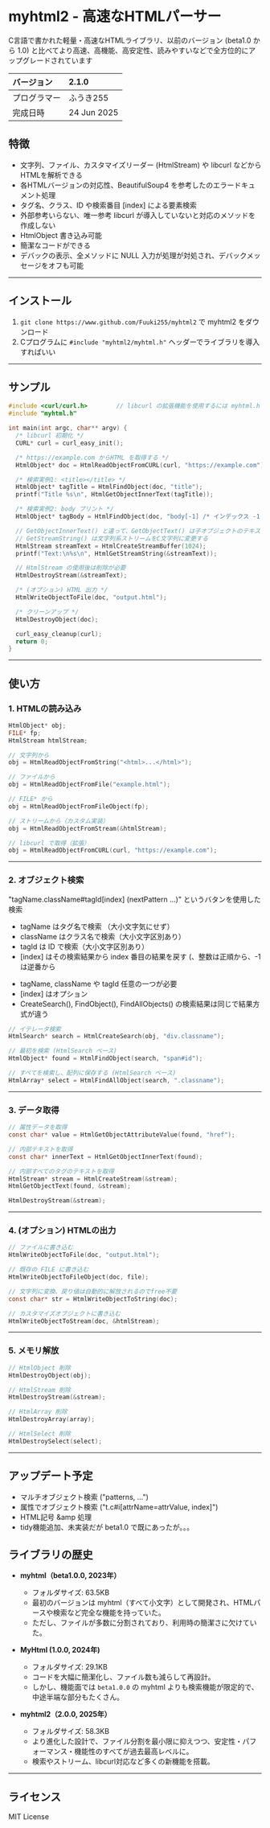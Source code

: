 # myhtml2 - 高速なHTMLパーサー

C言語で書かれた軽量・高速なHTMLライブラリ、以前のバージョン (beta1.0 から 1.0) と比べてより高速、高機能、高安定性、読みやすいなどで全方位的にアップグレードされています

| バージョン    | 2.1.0         |
|:-------------|:--------------|
| プログラマー  | ふうき255      |
| 完成日時      | 24 Jun 2025   |

## 特徴

- 文字列、ファイル、カスタマイズリーダー (HtmlStream) や libcurl などからHTMLを解析できる
- 各HTMLバージョンの対応性、BeautifulSoup4 を参考したのエラードキュメント処理
- タグ名、クラス、ID や検索番目 [index] による要素検索
- 外部参考いらない、唯一参考 libcurl が導入していないと対応のメソッドを作成しない
- HtmlObject 書き込み可能
- 簡潔なコードができる
- デバックの表示、全メソッドに NULL 入力が処理が対処され、デバックメッセージをオフも可能

---

## インストール

1. `git clone https://www.github.com/Fuuki255/myhtml2` で myhtml2 をダウンロード
2. Cプログラムに `#include "myhtml2/myhtml.h"` ヘッダーでライブラリを導入すればいい

---

## サンプル

```c
#include <curl/curl.h>        // libcurl の拡張機能を使用するには myhtml.h 前に定義する必要がある
#include "myhtml.h"

int main(int argc, char** argv) {
  /* libcurl 初期化 */
  CURL* curl = curl_easy_init();

  /* https://example.com からHTML を取得する */
  HtmlObject* doc = HtmlReadObjectFromCURL(curl, "https://example.com");

  /* 検索実例1: <title></title> */
  HtmlObject* tagTitle = HtmlFindObject(doc, "title");
  printf("Title %s\n", HtmlGetObjectInnerText(tagTitle));

  /* 検索実例2: body プリント */
  HtmlObject* tagBody = HtmlFindObject(doc, "body[-1] /* インデックス -1 に設定することで逆方向の検索ができます */);

  // GetObjectInnerText() と違って、GetObjectText() は子オブジェクトのテキストも含めたゲットなので新しいバッファが必要
  // GetStreamString() は文字列系ストリームをC文字列に変更する
  HtmlStream streamText = HtmlCreateStreamBuffer(1024);
  printf("Text:\n%s\n", HtmlGetStreamString(&streamText));

  // HtmlStream の使用後は削除が必要
  HtmlDestroyStream(&streamText);

  /* (オプション) HTML 出力 */
  HtmlWriteObjectToFile(doc, "output.html");

  /* クリーンアップ */
  HtmlDestroyObject(doc);

  curl_easy_cleanup(curl);
  return 0;
}
```

---

## 使い方

### 1. HTMLの読み込み

```c
HtmlObject* obj;
FILE* fp;
HtmlStream htmlStream;

// 文字列から
obj = HtmlReadObjectFromString("<html>...</html>");

// ファイルから
obj = HtmlReadObjectFromFile("example.html");

// FILE* から
obj = HtmlReadObjectFromFileObject(fp);

// ストリームから（カスタム実装）
obj = HtmlReadObjectFromStream(&htmlStream);

// libcurl で取得（拡張）
obj = HtmlReadObjectFromCURL(curl, "https://example.com");
```

---

### 2. オブジェクト検索

"tagName.className#tagId[index] (nextPattern ...)" というバタンを使用した検索

- tagName はタグ名で検索 （大小文字気にせず）
- className はクラス名で検索（大小文字区別あり）
- tagId は ID で検索（大小文字区別あり）
- [index] はその検索結果から index 番目の結果を戻す (、整数は正順から、-1 は逆番から

* tagName, className や tagId 任意の一つが必要
* [index] はオプション
* CreateSearch(), FindObject(), FindAllObjects() の検索結果は同じで結果方式が違う


```c
// イテレータ検索
HtmlSearch* search = HtmlCreateSearch(obj, "div.classname");

// 最初を検索 (HtmlSearch ベース)
HtmlObject* found = HtmlFindObject(search, "span#id");

// すべてを検索し、配列に保存する (HtmlSearch ベース)
HtmlArray* select = HtmlFindAllObject(search, ".classname");
```

---

### 3. データ取得

```c
// 属性データを取得
const char* value = HtmlGetObjectAttributeValue(found, "href");

// 内部テキストを取得
const char* innerText = HtmlGetObjectInnerText(found);

// 内部すべてのタグのテキストを取得
HtmlStream* stream = HtmlCreateStream(&stream);
HtmlGetObjectText(found, &stream);

HtmlDestroyStream(&stream);
```

---

### 4. (オプション) HTMLの出力

```c
// ファイルに書き込む
HtmlWriteObjectToFile(doc, "output.html");

// 既存の FILE に書き込む
HtmlWriteObjectToFileObject(doc, file);

// 文字列に変換、戻り値は自動的に解放されるのでfree不要
const char* str = HtmlWriteObjectToString(doc);

// カスタマイズオブジェクトに書き込む
HtmlWriteObjectToStream(doc, &htmlStream);
```

---

### 5. メモリ解放

```c
// HtmlObject 削除
HtmlDestroyObject(obj);

// HtmlStream 削除
HtmlDestroyStream(&stream);

// HtmlArray 削除
HtmlDestroyArray(array);

// HtmlSelect 削除
HtmlDestroySelect(select);
```

---

## アップデート予定

- マルチオブジェクト検索 ("patterns, ...")
- 属性でオブジェクト検索 ("t.c#i[attrName=attrValue, index]")
- HTML記号 &amp 処理
- tidy機能追加、未実装だが beta1.0 で既にあったが。。。


## ライブラリの歴史

- **myhtml（beta1.0.0, 2023年）**
  - フォルダサイズ: 63.5KB
  - 最初のバージョンは myhtml（すべて小文字）として開発され、HTMLパースや検索など完全な機能を持っていた。
  - ただし、ファイルが多数に分割されており、利用時の簡潔さに欠けていた。

- **MyHtml (1.0.0, 2024年)**
  - フォルダサイズ: 29.1KB
  - コードを大幅に簡潔化し、ファイル数も減らして再設計。
  - しかし、機能面では `beta1.0.0` の myhtml よりも検索機能が限定的で、中途半端な部分もたくさん。

- **myhtml2（2.0.0, 2025年）**
  - フォルダサイズ: 58.3KB
  - より進化した設計で、ファイル分割を最小限に抑えつつ、安定性・パフォーマンス・機能性のすべてが過去最高レベルに。
  - 検索やストリーム、libcurl対応など多くの新機能を搭載。

---

## ライセンス

MIT License
